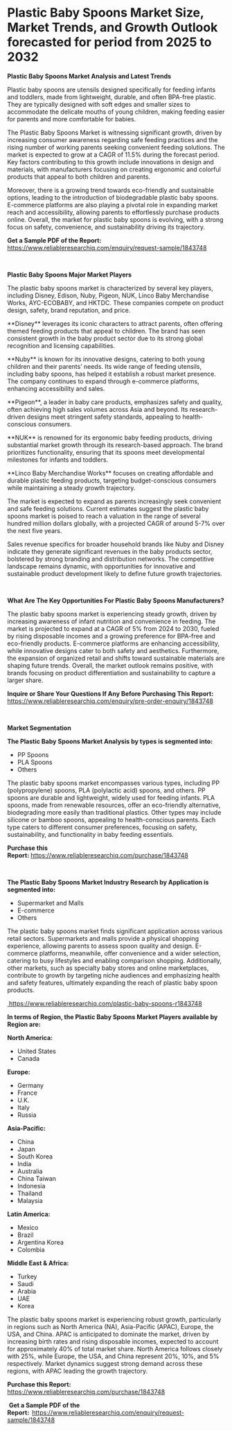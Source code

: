<p><h1>Plastic Baby Spoons Market Size, Market Trends, and Growth Outlook forecasted for period from 2025 to 2032</h1></p><p><strong>Plastic Baby Spoons Market Analysis and Latest Trends</strong></p>
<p><p>Plastic baby spoons are utensils designed specifically for feeding infants and toddlers, made from lightweight, durable, and often BPA-free plastic. They are typically designed with soft edges and smaller sizes to accommodate the delicate mouths of young children, making feeding easier for parents and more comfortable for babies.</p><p>The Plastic Baby Spoons Market is witnessing significant growth, driven by increasing consumer awareness regarding safe feeding practices and the rising number of working parents seeking convenient feeding solutions. The market is expected to grow at a CAGR of 11.5% during the forecast period. Key factors contributing to this growth include innovations in design and materials, with manufacturers focusing on creating ergonomic and colorful products that appeal to both children and parents.</p><p>Moreover, there is a growing trend towards eco-friendly and sustainable options, leading to the introduction of biodegradable plastic baby spoons. E-commerce platforms are also playing a pivotal role in expanding market reach and accessibility, allowing parents to effortlessly purchase products online. Overall, the market for plastic baby spoons is evolving, with a strong focus on safety, convenience, and sustainability driving its trajectory.</p></p>
<p><strong>Get a Sample PDF of the Report:&nbsp;</strong> <a href="https://www.reliableresearchiq.com/enquiry/request-sample/1843748?utm_campaign=2942&utm_medium=2&utm_source=Github&utm_content=ia&utm_term=15042025&utm_id=plastic-baby-spoons">https://www.reliableresearchiq.com/enquiry/request-sample/1843748</a></p>
<p>&nbsp;</p>
<p><strong>Plastic Baby Spoons Major Market Players</strong></p>
<p><p>The plastic baby spoons market is characterized by several key players, including Disney, Edison, Nuby, Pigeon, NUK, Linco Baby Merchandise Works, AYC-ECOBABY, and HKTDC. These companies compete on product design, safety, brand reputation, and price.</p><p>**Disney** leverages its iconic characters to attract parents, often offering themed feeding products that appeal to children. The brand has seen consistent growth in the baby product sector due to its strong global recognition and licensing capabilities.</p><p>**Nuby** is known for its innovative designs, catering to both young children and their parents’ needs. Its wide range of feeding utensils, including baby spoons, has helped it establish a robust market presence. The company continues to expand through e-commerce platforms, enhancing accessibility and sales.</p><p>**Pigeon**, a leader in baby care products, emphasizes safety and quality, often achieving high sales volumes across Asia and beyond. Its research-driven designs meet stringent safety standards, appealing to health-conscious consumers.</p><p>**NUK** is renowned for its ergonomic baby feeding products, driving substantial market growth through its research-based approach. The brand prioritizes functionality, ensuring that its spoons meet developmental milestones for infants and toddlers.</p><p>**Linco Baby Merchandise Works** focuses on creating affordable and durable plastic feeding products, targeting budget-conscious consumers while maintaining a steady growth trajectory.</p><p>The market is expected to expand as parents increasingly seek convenient and safe feeding solutions. Current estimates suggest the plastic baby spoons market is poised to reach a valuation in the range of several hundred million dollars globally, with a projected CAGR of around 5-7% over the next five years.</p><p>Sales revenue specifics for broader household brands like Nuby and Disney indicate they generate significant revenues in the baby products sector, bolstered by strong branding and distribution networks. The competitive landscape remains dynamic, with opportunities for innovative and sustainable product development likely to define future growth trajectories.</p></p>
<p>&nbsp;</p>
<p><strong>What Are The Key Opportunities For Plastic Baby Spoons Manufacturers?</strong></p>
<p><p>The plastic baby spoons market is experiencing steady growth, driven by increasing awareness of infant nutrition and convenience in feeding. The market is projected to expand at a CAGR of 5% from 2024 to 2030, fueled by rising disposable incomes and a growing preference for BPA-free and eco-friendly products. E-commerce platforms are enhancing accessibility, while innovative designs cater to both safety and aesthetics. Furthermore, the expansion of organized retail and shifts toward sustainable materials are shaping future trends. Overall, the market outlook remains positive, with brands focusing on product differentiation and sustainability to capture a larger share.</p></p>
<p><strong>Inquire or Share Your Questions If Any Before Purchasing This Report:</strong> <a href="https://www.reliableresearchiq.com/enquiry/pre-order-enquiry/1843748?utm_campaign=2942&utm_medium=2&utm_source=Github&utm_content=ia&utm_term=15042025&utm_id=plastic-baby-spoons">https://www.reliableresearchiq.com/enquiry/pre-order-enquiry/1843748</a></p>
<p>&nbsp;</p>
<p><strong>Market Segmentation</strong></p>
<p><strong>The Plastic Baby Spoons Market Analysis by types is segmented into:</strong></p>
<p><ul><li>PP Spoons</li><li>PLA Spoons</li><li>Others</li></ul></p>
<p><p>The plastic baby spoons market encompasses various types, including PP (polypropylene) spoons, PLA (polylactic acid) spoons, and others. PP spoons are durable and lightweight, widely used for feeding infants. PLA spoons, made from renewable resources, offer an eco-friendly alternative, biodegrading more easily than traditional plastics. Other types may include silicone or bamboo spoons, appealing to health-conscious parents. Each type caters to different consumer preferences, focusing on safety, sustainability, and functionality in baby feeding essentials.</p></p>
<p><strong>Purchase this Report:&nbsp;</strong><a href="https://www.reliableresearchiq.com/purchase/1843748?utm_campaign=2942&utm_medium=2&utm_source=Github&utm_content=ia&utm_term=15042025&utm_id=plastic-baby-spoons">https://www.reliableresearchiq.com/purchase/1843748</a></p>
<p>&nbsp;</p>
<p><strong>The Plastic Baby Spoons Market Industry Research by Application is segmented into:</strong></p>
<p><ul><li>Supermarket and Malls</li><li>E-commerce</li><li>Others</li></ul></p>
<p><p>The plastic baby spoons market finds significant application across various retail sectors. Supermarkets and malls provide a physical shopping experience, allowing parents to assess spoon quality and design. E-commerce platforms, meanwhile, offer convenience and a wider selection, catering to busy lifestyles and enabling comparison shopping. Additionally, other markets, such as specialty baby stores and online marketplaces, contribute to growth by targeting niche audiences and emphasizing health and safety features, ultimately expanding the reach of plastic baby spoon products.</p></p>
<p><a href="https://www.reliableresearchiq.com/plastic-baby-spoons-r1843748?utm_campaign=2942&utm_medium=2&utm_source=Github&utm_content=ia&utm_term=15042025&utm_id=plastic-baby-spoons">&nbsp;https://www.reliableresearchiq.com/plastic-baby-spoons-r1843748</a></p>
<p><strong>In terms of Region, the Plastic Baby Spoons Market Players available by Region are:</strong></p>
<p>
    <p> <strong> North America: </strong>
        <ul>
            <li>United States</li>
            <li>Canada</li>
        </ul>
        </p> 
    <p> <strong> Europe: </strong>
        <ul>
            <li>Germany</li>
            <li>France</li>
            <li>U.K.</li>
            <li>Italy</li>
            <li>Russia</li>
        </ul>
        </p> 
    <p> <strong> Asia-Pacific: </strong>
        <ul>
            <li>China</li>
            <li>Japan</li>
            <li>South Korea</li>
            <li>India</li>
            <li>Australia</li>
            <li>China Taiwan</li>
            <li>Indonesia</li>
            <li>Thailand</li>
            <li>Malaysia</li>
        </ul>
        </p> 
    <p> <strong> Latin America: </strong>
        <ul>
            <li>Mexico</li>
            <li>Brazil</li>
            <li>Argentina Korea</li>
            <li>Colombia</li>
        </ul>
        </p> 
    <p> <strong> Middle East & Africa: </strong>
        <ul>
            <li>Turkey</li>
            <li>Saudi</li>
            <li>Arabia</li>
            <li>UAE</li>
            <li>Korea</li>
        </ul>
    </p>
    </p>
<p><p>The plastic baby spoons market is experiencing robust growth, particularly in regions such as North America (NA), Asia-Pacific (APAC), Europe, the USA, and China. APAC is anticipated to dominate the market, driven by increasing birth rates and rising disposable incomes, expected to account for approximately 40% of total market share. North America follows closely with 25%, while Europe, the USA, and China represent 20%, 10%, and 5% respectively. Market dynamics suggest strong demand across these regions, with APAC leading the growth trajectory.</p></p>
<p><strong>Purchase this Report: </strong><a href="https://www.reliableresearchiq.com/purchase/1843748?utm_campaign=2942&utm_medium=2&utm_source=Github&utm_content=ia&utm_term=15042025&utm_id=plastic-baby-spoons">https://www.reliableresearchiq.com/purchase/1843748</a></p>
<p>&nbsp;<strong>Get a Sample PDF of the Report:&nbsp;&nbsp;</strong><a href="https://www.reliableresearchiq.com/enquiry/request-sample/1843748?utm_campaign=2942&utm_medium=2&utm_source=Github&utm_content=ia&utm_term=15042025&utm_id=plastic-baby-spoons">https://www.reliableresearchiq.com/enquiry/request-sample/1843748</a></p>
<p><strong></strong></p>
<p><p></p><p></p><p></p></p>